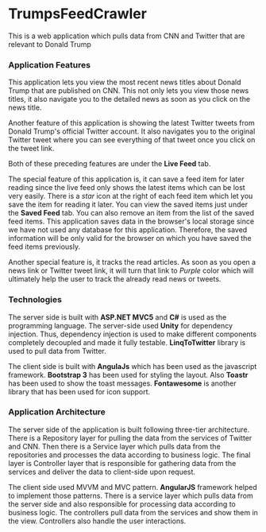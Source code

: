 # TrumpsFeedCrawler
This is a web application which pulls data from CNN and Twitter that are relevant to Donald Trump

### Application Features
This application lets you view the most recent news titles about Donald Trump that are published on CNN. This not only lets you view those news titles, it also navigate you to the detailed news as soon as you click on the news title. 

Another feature of this application is showing the latest Twitter tweets from Donald Trump's official Twitter account. It also navigates you to the original Twitter tweet where you can see everything of that tweet once you click on the tweet link. 

Both of these preceding features are under the **Live Feed** tab.

The special feature of this application is, it can save a feed item for later reading since the live feed only shows the latest items which can be lost very easily. There is a *star* icon at the right of each feed item which let you save the item for reading it later. You can view the saved items just under the **Saved Feed** tab. You can also remove an item from the list of the saved feed items. This application saves data in the browser's local storage since we have not used any database for this application. Therefore, the saved information will be only valid for the browser on which you have saved the feed items previously. 

Another special feature is, it tracks the read articles. As soon as you open a news link or Twitter tweet link, it will turn that link to *Purple* color which will ultimately help the user to track the already read news or tweets. 

### Technologies
The server side is built with **ASP.NET MVC5** and **C#** is used as the programming language. 
The server-side used **Unity** for dependency injection.
Thus, dependency injection is used to make different components completely decoupled and made it fully testable.
**LinqToTwitter** library is used to pull data from Twitter. 

The client side is built with **AngulaJs** which has been used as the javascript framework. **Bootstrap 3** has been used for styling the layout. Also **Toastr** has been used to show the toast messages.
**Fontawesome** is another library that has been used for icon support.

### Application Architecture
The server side of the application is built following three-tier architecture. There is a Repository layer for pulling the data from the services of Twitter and CNN. Then there is a Service layer which pulls data from the repositories and processes the data according to business logic. The final layer is Controller layer that is responsible for gathering data from the services and deliver the data to client-side upon request. 

The client side used MVVM and MVC pattern. **AngularJS** framework helped to implement those patterns. There is a service layer which pulls data from the server side and also responsible for processing data according to business logic. The controllers pull data from the services and show them in the view. Controllers also handle the user interactions. 
